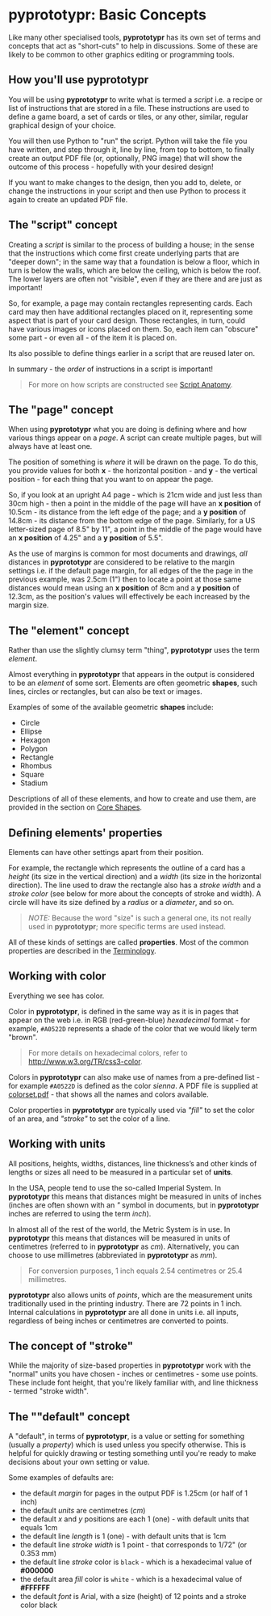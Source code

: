# pyprototypr: Basic Concepts

Like many other specialised tools, **pyprototypr** has its own set of terms
and concepts that act as "short-cuts" to help in discussions. Some of these are
likely to be common to other graphics editing or programming tools.


## How you'll use **pyprototypr**

You will be using **pyprototypr** to write what is termed a *script*
i.e. a recipe or list of instructions that are stored in a file. These
instructions are used to define a game board, a set of cards or tiles, or any
other, similar, regular graphical design of your choice.

You will then use Python to "run" the script. Python will take the file you have
written, and step through it, line by line, from top to bottom, to finally create
an output PDF file (or, optionally, PNG image) that will show the outcome of this
process - hopefully with your desired design!

If you want to make changes to the design, then you add to, delete, or change the
instructions in your script and then use Python to process it again to create an
updated PDF file.


## The "script" concept

Creating a *script* is similar to the process of building a house; in the sense
that the instructions which come first create underlying parts that are "deeper
down"; in the same way that a foundation is below a floor, which in turn is below
the walls, which are below the ceiling, which is below the roof. The lower
layers are often not "visible", even if they are there and are just as important!

So, for example, a page may contain rectangles representing cards.  Each card may
then have additional rectangles placed on it, representing some aspect that is
part of your card design.  Those rectangles, in turn, could have various images
or icons placed on them. So, each item can "obscure" some part - or even all -
of the item it is placed on.

Its also possible to define things earlier in a script that are reused later on.

In summary - the *order* of instructions in a script is important!

> For more on how scripts are constructed see [Script Anatomy](script_anatomy.md).


## The "page" concept

When using **pyprototypr** what you are doing is defining where and how various
things appear on a *page*.  A script can create multiple pages, but will always
have at least one.

The position of something is *where* it will be drawn on the page.  To do this,
you provide values for both **x** - the horizontal position - and **y** - the
vertical position - for each thing that you want to on appear the page.

So, if you look at an upright A4 page - which is 21cm wide and just less than 30cm
high - then a point in the middle of the page will have an **x position** of 10.5cm -
its distance from the left edge of the page; and a **y position** of 14.8cm -
its distance from the bottom edge of the page.  Similarly, for a US letter-sized
page of 8.5" by 11", a point in the middle of the page would have an **x position**
of 4.25" and a **y position** of 5.5".

As the use of margins is common for most documents and drawings, *all* distances in
**pyprototypr** are considered to be relative to the margin settings i.e. if the
default page margin, for all edges of the the page in the previous example, was
2.5cm (1") then to locate a point at those same distances would mean using an
**x position** of 8cm and a **y position** of 12.3cm, as the position's values will
effectively be each increased by the margin size.


## The "element" concept

Rather than use the slightly clumsy term "thing", **pyprototypr**  uses the term
*element*.

Almost everything in **pyprototypr** that appears in the output is considered
to be an *element* of some sort.  Elements are often geometric  **shapes**, such
lines, circles or rectangles, but can also be text or images.

Examples of some of the available geometric **shapes** include:

* Circle
* Ellipse
* Hexagon
* Polygon
* Rectangle
* Rhombus
* Square
* Stadium

Descriptions of all of these elements, and how to create and use them, are provided
in the section on [Core Shapes](core_shapes.md).


## Defining elements' properties

Elements can have other settings apart from their position.

For example, the rectangle which represents the outline of a card has a *height*
(its size in the vertical direction) and a *width* (its size in the horizontal
direction).  The line used to draw the rectangle also has a *stroke width* and a
*stroke color* (see below for more about the concepts of stroke and width).
A circle will have its size defined by a *radius* or a *diameter*, and so on.

> *NOTE:* Because the word "size" is such a general one, its not really used in
> **pyprototypr**;  more specific terms are used instead.

All of these kinds of settings are called **properties**. Most of the common
properties are described in the [Terminology](terminology.md).


## Working with color

Everything we see has color.

Color in **pyprototypr**, is defined in the same way as it is in pages that appear
on the web i.e. in RGB (red-green-blue) *hexadecimal* format - for example,
`#A0522D` represents a shade of the color that we would likely term "brown".

> For more details on hexadecimal colors, refer to http://www.w3.org/TR/css3-color.

Colors in **pyprototypr** can also make use of names from a pre-defined list - for
example `#A0522D` is defined as the color *sienna*.  A PDF file is supplied at
[colorset.pdf](../examples/colorset.pdf) - that shows all the names and colors
available.

Color properties in **pyprototypr** are typically used via _"fill"_ to set the
color of an area, and _"stroke"_ to set the color of a line.


## Working with units

All positions, heights, widths, distances, line thickness’s and other kinds of
lengths or sizes all need to be measured in a particular set of **units**.

In the USA, people tend to use the so-called Imperial System. In
**pyprototypr** this means that distances might be measured in units of inches
(inches are often shown with an *"* symbol in documents, but in **pyprototypr**
inches are referred to using the term *inch*).

In almost all of the rest of the world, the Metric System is in use. In **pyprototypr**
this means that distances will be measured in units of centimetres (referred to in
**pyprototypr** as *cm*). Alternatively, you can choose to use millimetres
(abbreviated in **pyprototypr** as *mm*).

> For conversion purposes, 1 inch equals 2.54 centimetres or 25.4 millimetres.

**pyprototypr** also allows units of *points*, which are the measurement units
traditionally used in the printing industry.  There are 72 points in 1 inch. Internal
calculations in **pyprototypr** are all done in units i.e. all inputs, regardless of
being inches or centimetres are converted to points.


## The concept of "stroke"

While the majority of size-based properties in **pyprototypr** work with the "normal"
units you have chosen - inches or centimetres - some use points. These include font
height, that you're likely familiar with, and line thickness - termed "stroke width".


## The ""default" concept

A "default", in terms of **pyprototypr**, is a value or setting for something
(usually a *property*) which is used unless you specify otherwise.  This is helpful
for quickly drawing or testing something until you're ready to make decisions about
your own setting or value.

Some examples of defaults are:

* the default *margin* for pages in the output PDF is 1.25cm (or half of 1 inch)
* the default *units* are centimetres (*cm*)
* the default *x* and *y* positions are each 1 (one) - with default units that equals 1cm
* the default line *length* is 1 (one) - with default units that is 1cm
* the default line *stroke width* is 1 point - that corresponds to 1/72" (or 0.353 mm)
* the default line *stroke* color is `black` - which is a hexadecimal value of **#000000**
* the default area *fill* color is `white` - which is a hexadecimal value of **#FFFFFF**
* the default *font* is Arial, with a size (height) of 12 points and a stroke color black
